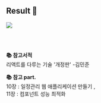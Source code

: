 <h2> Result 📄 </h2>
<img src="https://user-images.githubusercontent.com/50447682/118081664-c5fdbf80-b3f6-11eb-8e22-e5447573acdd.png">


<br><br>

<b> 📚 참고서적 </b> <br>
리액트를 다루는 기술 '개정판' -김민준

<b>📚 참고 part. </b> <br>
  10장 : 일정관리 웹 애플리케이션 만들기  , <br> 
  11장 : 컴포넌트 성능 최적화
  <br>
